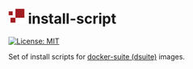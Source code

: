 # ![](https://github.com/docker-suite/artwork/raw/master/logo/png/logo_32.png) install-script
[![License: MIT](https://img.shields.io/badge/License-MIT-brightgreen.svg)](https://opensource.org/licenses/MIT)

Set of install scripts for [docker-suite (dsuite)][docker-suite] images.


[docker-suite]: https://github.com/docker-suite/

